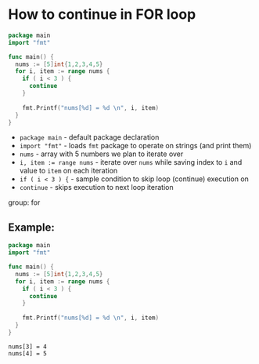 # How to continue in FOR loop

```go
package main
import "fmt"

func main() {
  nums := [5]int{1,2,3,4,5}
  for i, item := range nums {
    if ( i < 3 ) {
      continue
    }
    
    fmt.Printf("nums[%d] = %d \n", i, item)
  }
}
```

- `package main` - default package declaration
- `import "fmt"` - loads `fmt` package to operate on strings (and print them)
- `nums` - array with 5 numbers we plan to iterate over
- `i, item := range nums` - iterate over `nums` while saving index to `i` and value to `item` on each iteration
- `if ( i < 3 ) {` - sample condition to skip loop (continue) execution on
- `continue` - skips execution to next loop iteration

group: for

## Example: 
```go
package main
import "fmt"

func main() {
  nums := [5]int{1,2,3,4,5}
  for i, item := range nums {
    if ( i < 3 ) {
      continue
    }
    
    fmt.Printf("nums[%d] = %d \n", i, item)
  }
}
```
```
nums[3] = 4 
nums[4] = 5 

```

